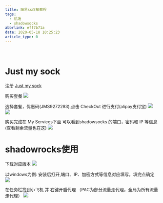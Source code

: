 ```yaml
---
title: 简易ss连接教程
tags:
  - 机场
  - shadowsocks
abbrlink: eff7b71a
date: 2020-05-18 10:25:23
article_type: 0
---
```


# <br>Just my sock

注册
[Just my sock](https://justmysocks2.net/)
<!-- more -->

购买套餐
![](https://i.loli.net/2020/06/09/PyIw8V6eKQlvg5o.png)

选择套餐，优惠码(JMS9272283),点击 CheckOut 进行支付(alipay支付宝)
![](https://i.loli.net/2020/06/09/hUFCkGTLvxn83ge.png)
![](https://i.loli.net/2020/06/09/LP8bgyCfdjB6RxV.png)

购买完成在 My Services下面 可以看到shadowsocks 的端口，密码和 IP 等信息(查看剩余流量也在这)
![](https://i.loli.net/2020/06/09/6AoFHhipsuaBgbZ.png)

# shadowrocks使用

下载对应版本
![](https://i.loli.net/2020/06/09/at9MrzqG4NdEywK.png)

以windows为例:
安装后打开,端口、IP、加密方式等信息对应填写，填完点确定
![](https://i.loli.net/2020/06/09/aX2Gxzu5ReAfiq6.png)

在任务栏找到小飞机 并 右键开启代理 （PAC为部分流量走代理，全局为所有流量走代理）
![](https://i.loli.net/2020/06/09/WxO6UIL9CDYXkKf.png)